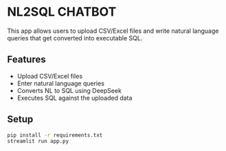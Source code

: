 # NL2SQL CHATBOT

This app allows users to upload CSV/Excel files and write natural language queries that get converted into executable SQL.

## Features

- Upload CSV/Excel files
- Enter natural language queries
- Converts NL to SQL using DeepSeek
- Executes SQL against the uploaded data

## Setup

```bash
pip install -r requirements.txt
streamlit run app.py
```
